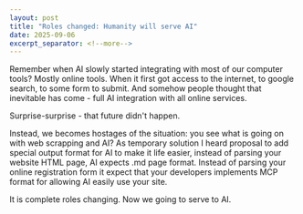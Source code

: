 ```yaml
---
layout: post
title: "Roles changed: Humanity will serve AI"
date: 2025-09-06
excerpt_separator: <!--more-->
---
```


Remember when AI slowly started integrating with most of our computer tools? Mostly online tools. When it first got access to the internet, to google search, to some form to submit. And somehow people thought that inevitable has come - full AI integration with all online services.

Surprise-surprise - that future didn't happen.

Instead, we becomes hostages of the situation: you see what is going on with web scrapping and AI? As temporary solution I heard proposal to add special output format for AI to make it life easier, instead of parsing your website HTML page, AI expects .md page format. Instead of parsing your online registration form it expect that your developers implements MCP format for allowing AI easily use your site.

It is complete roles changing. Now we going to serve to AI.
